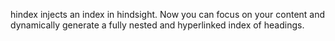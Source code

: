 hindex injects an index in hindsight. Now you can focus on your content and dynamically generate a fully nested and hyperlinked index of headings.
